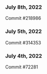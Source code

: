 ### July 8th, 2022

Commit #218986

### July 5th, 2022

Commit #314353


### July 4th, 2022

Commit #72281
